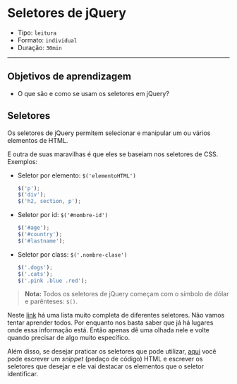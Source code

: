 # Seletores de jQuery

- Tipo: `leitura`
- Formato: `individual`
- Duração: `30min`

***

## Objetivos de aprendizagem

- O que são e como se usam os seletores em jQuery?

## Seletores

Os seletores de jQuery permitem selecionar e manipular um ou vários elementos de HTML.

E outra de suas maravilhas é que eles se baseiam nos seletores de CSS.
Exemplos:

- Seletor por elemento: `$('elementoHTML')`

  ```javascript
  $('p');
  $('div');
  $('h2, section, p');
  ```

- Seletor por id: `$('#nombre-id')`

  ```javascript
  $('#age');
  $('#country');
  $('#lastname');
  ```

- Seletor por class: `$('.nombre-clase')`

  ```javascript
  $('.dogs');
  $('.cats');
  $('.pink .blue .red');
  ```

> **Nota:** Todos os seletores de jQuery começam com o símbolo de dólar e parênteses: `$()`.

Neste [link](http://www.w3im.com/pt/jquery/jquery_ref_selectors.html) há uma lista muito completa de diferentes seletores. Não vamos tentar aprender todos. Por enquanto nos basta saber que já há lugares onde essa informação está. Então apenas dê uma olhada nele e volte quando precisar de algo muito específico.

Além disso, se desejar praticar os seletores que pode utilizar, [aqui](http://sk.kapsi.fi/interactive-jquery-tester.html) você pode escrever um *snippet* (pedaço de código) HTML e escrever os seletores que desejar e ele vai destacar os elementos que o seletor identificar.
